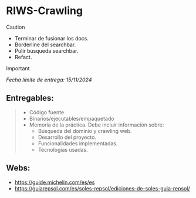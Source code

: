 # RIWS-Crawling

> [!CAUTION]
> - Terminar de fusionar los docs.
> - Borderline del searchbar.
> - Pulir busqueda searchbar.
> - Refact.

> [!IMPORTANT]
> *Fecha límite de entrega: 15/11/2024*

## Entregables:
> - Código fuente
> - Binarios/ejecutables/empaquetado
> - Memoria de la práctica. Debe incluir información sobre:
>   - Búsqueda del dominio y crawling web.
>   - Desarrollo del proyecto.
>   - Funcionalidades implementadas.
>   - Tecnologías usadas.
 
## Webs:
- https://guide.michelin.com/es/es
- https://guiarepsol.com/es/soles-repsol/ediciones-de-soles-guia-repsol/
